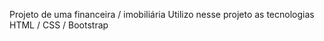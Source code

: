 Projeto de uma financeira / imobiliária
Utilizo nesse projeto as tecnologias HTML / CSS / Bootstrap
 
 

